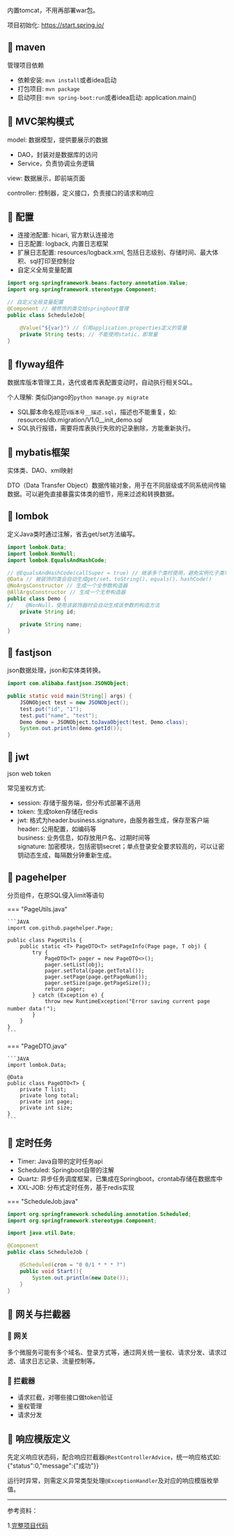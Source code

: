 内置tomcat，不用再部署war包。

项目初始化: https://start.spring.io/

## 📌 maven

管理项目依赖

- 依赖安装: `mvn install`或者idea启动
- 打包项目: `mvn package`
- 启动项目: `mvn spring-boot:run`或者idea启动: application.main()

## 📌 MVC架构模式

model: 数据模型，提供要展示的数据  
- DAO，封装对是数据库的访问
- Service，负责协调业务逻辑

view: 数据展示，即前端页面

controller: 控制器，定义接口，负责接口的请求和响应

## 📌 配置

- 连接池配置: hicari, 官方默认连接池
- 日志配置: logback, 内置日志框架
- 扩展日志配置: resources/logback.xml, 包括日志级别、存储时间、最大体积、sql打印至控制台
- 自定义全局变量配置

```Java
import org.springframework.beans.factory.annotation.Value;
import org.springframework.stereotype.Component;

// 自定义全局变量配置
@Component // 被修饰的类交给springboot管理
public class ScheduleJob{

	@Value("${var}") // 引用application.properties定义的变量
	private String tests; // 不能使用static，即常量
}
```

## 📌 flyway组件

数据库版本管理工具，迭代或者库表配置变动时，自动执行相关SQL。

个人理解: 类似Django的`python manage.py migrate`

* SQL脚本命名规范`V版本号__描述.sql`，描述也不能重复，如: resources/db.migration/V1.0__init_demo.sql
* SQL执行报错，需要将库表执行失败的记录删除，方能重新执行。

## 📌 mybatis框架

实体类、DAO、xml映射

DTO（Data Transfer Object）数据传输对象，用于在不同层级或不同系统间传输数据。可以避免直接暴露实体类的细节，用来过滤和转换数据。

## 📌 lombok

定义Java类时通过注解，省去get/set方法编写。

```Java
import lombok.Data;
import lombok.NonNull;
import lombok.EqualsAndHashCode;

// @EqualsAndHashCode(callSuper = true) // 继承多个类时使用，避免实例化子类可能出现误判
@Data // 被装饰的类会自动生成get/set、toString()、equals()、hashCode()
@NoArgsConstructor // 生成一个全参数构造器
@AllArgsConstructor // 生成一个无参构造器
public class Demo {
//    @NonNull，使用该装饰器时会自动生成该参数的构造方法
    private String id;

    private String name;
}
```

## 📌 fastjson

json数据处理，json和实体类转换。

```Java
import com.alibaba.fastjson.JSONObject;

public static void main(String[] args) {
    JSONObject test = new JSONObject();
    test.put("id", "1");
    test.put("name", "test");
    Demo demo = JSONObject.toJavaObject(test, Demo.class);
    System.out.println(demo.getId());
}
```

## 📌 jwt

json web token

常见鉴权方式:
- session: 存储于服务端，但分布式部署不适用
- token: 生成token存储在redis
- jwt: 格式为header.business.signature，由服务器生成，保存至客户端  
header: 公用配置，如编码等  
business: 业务信息，如存放用户名、过期时间等  
signature: 加密模块，包括密钥secret；单点登录安全要求较高的，可以让密钥动态生成，每隔数分钟重新生成。

## 📌 pagehelper

分页组件，在原SQL侵入limit等语句

=== "PageUtils.java“
    
    ```JAVA
    import com.github.pagehelper.Page;
    
    public class PageUtils {
        public static <T> PageDTO<T> setPageInfo(Page page, T obj) {
            try {
                PageDTO<T> pager = new PageDTO<>();
                pager.setList(obj);
                pager.setTotal(page.getTotal());
                pager.setPage(page.getPageNum());
                pager.setSize(page.getPageSize());
                return pager;
            } catch (Exception e) {
                throw new RuntimeException("Error saving current page number data！");
            }
        }
    }
    ```

=== "PageDTO.java“

    ```JAVA
    import lombok.Data;
    
    @Data
    public class PageDTO<T> {
        private T list;
        private long total;
        private int page;
        private int size;
    }
    ```

## 📌 定时任务

- Timer: Java自带的定时任务api
- Scheduled: Springboot自带的注解
- Quartz: 异步任务调度框架，已集成在Springboot，crontab存储在数据库中
- XXL-JOB: 分布式定时任务，基于redis实现

=== "ScheduleJob.java"

```JAVA
import org.springframework.scheduling.annotation.Scheduled;
import org.springframework.stereotype.Component;

import java.util.Date;

@Component
public class ScheduleJob {

    @Scheduled(cron = "0 0/1 * * * ?")
    public void Start(){
        System.out.println(new Date());
    }
}
```

## 📌 网关与拦截器

### 🚁 网关

多个微服务可能有多个域名、登录方式等，通过网关统一鉴权、请求分发、请求过滤、请求日志记录、流量控制等。

### 🚁 拦截器

- 请求拦截，对哪些接口做token验证
- 鉴权管理
- 请求分发

## 📌 响应模版定义

先定义响应状态码，配合响应拦截器`@RestControllerAdvice`，统一响应格式如: {"status":0,"message":{"成功"}}

运行时异常，则需定义异常类型处理`@ExceptionHandler`及对应的响应模版枚举值。

---

参考资料：

1.[完整项目代码](https://gitee.com/Jork-S-B/springboot-practice)